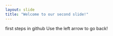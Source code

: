 ```yaml
---
layout: slide
title: "Welcome to our second slide!"
---
```

first steps in github
Use the left arrow to go back!
